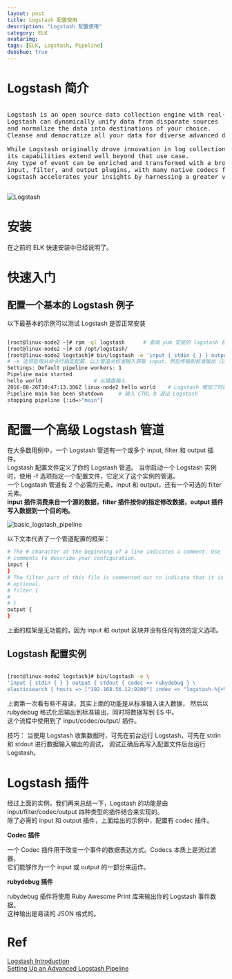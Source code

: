 ```yaml
---
layout: post
title: Logstash 配置使用
description: "Logstash 配置使用"
category: ELK
avatarimg:
tags: [ELK, Logstash, Pipeline]
duoshuo: true
---
```


# Logstash 简介

<pre>

Logstash is an open source data collection engine with real-time pipelining capabilities. 
Logstash can dynamically unify data from disparate sources 
and normalize the data into destinations of your choice.
Cleanse and democratize all your data for diverse advanced downstream analytics and visualization use cases.

While Logstash originally drove innovation in log collection, 
its capabilities extend well beyond that use case. 
Any type of event can be enriched and transformed with a broad array of 
input, filter, and output plugins, with many native codecs further simplifying the ingestion process. 
Logstash accelerates your insights by harnessing a greater volume and variety of data.

</pre>

![Logstash](https://www.elastic.co/guide/en/logstash/current/static/images/logstash.png)

# 安装

在之前的 ELK 快速安装中已经说明了。

# 快速入门

## 配置一个基本的 Logstash 例子

以下最基本的示例可以测试 Logstash 是否正常安装

```bash

[root@linux-node2 ~]# rpm -ql logstash		# 查询 yum 安装的 logstash 目录及文件
[root@linux-node2 ~]# cd /opt/logstash/
[root@linux-node2 logstash]# bin/logstash -e 'input { stdin { } } output { stdout { } }'
# -e 选项启用从命令行指定配置，以上管道从标准输入获取 input，然后传输到标准输出（以一个结构化的格式）
Settings: Default pipeline workers: 1
Pipeline main started
hello world					# 从键盘输入
2016-08-26T10:47:13.306Z linux-node2 hello world	# Logstash 增加了时间戳和主机名字段
Pipeline main has been shutdown		# 输入 CTRL-D 退出 Logstash
stopping pipeline {:id=>"main"}

```    

# 配置一个高级 Logstash 管道

在大多数用例中，一个 Logstash 管道有一个或多个 input, filter 和 output 插件。  
Logstash 配置文件定义了你的 Logstash 管道。
当你启动一个 Logstash 实例时，使用 -f 选项指定一个配置文件，它定义了这个实例的管道。  
一个 Logstash 管道有 2 个必需的元素，input 和 output，还有一个可选的 filter 元素。  
**input 插件消费来自一个源的数据，filter 插件按你的指定修改数据，output 插件写入数据到一个目的地。**

![basic_logstash_pipeline](https://www.elastic.co/guide/en/logstash/current/static/images/basic_logstash_pipeline.png)

以下文本代表了一个管道配置的框架：

```bash
# The # character at the beginning of a line indicates a comment. Use
# comments to describe your configuration.
input {
}
# The filter part of this file is commented out to indicate that it is
# optional.
# filter {
#
# }
output {
}
```    

上面的框架是无功能的，因为 input 和 output 区块并没有任何有效的定义选项。

## Logstash 配置实例

```bash

[root@linux-node2 logstash]# bin/logstash -e \
'input { stdin { } } output { stdout { codec => rubydebug } \
elasticsearch { hosts => ["192.168.56.12:9200"] index => "logstash-%{+%YYYY.MM.dd}" } }'

```    

上面第一次看有些不易读，其实上面的功能是从标准输入读入数据，
然后以 rubydebug 格式化后输出到标准输出，同时将数据写到 ES 中。  
这个流程中使用到了 input/codec/output/ 插件。

>
技巧：
当使用 Logstash 收集数据时，可先在前台运行 Logstash，可先在 stdin 和 stdout 进行数据输入输出的调试，
调试正确后再写入配置文件后台运行 Logstash。

# Logstash 插件

经过上面的实例，我们再来总结一下，Logstash 的功能是由 input/filter/codec/output 四种类型的插件结合来实现的。  
除了必需的 input 和 output 插件，上面给出的示例中，配置有 codec 插件。  

**Codec 插件**  

一个 Codec 插件用于改变一个事件的数据表达方式。Codecs 本质上是流过滤器，  
它们能够作为一个 input 或 output 的一部分来运作。

**rubydebug 插件**  

rubydebug 插件将使用 Ruby Awesome Print 库来输出你的 Logstash 事件数据。  
这种输出是易读的 JSON 格式的。

# Ref
[Logstash Introduction](https://www.elastic.co/guide/en/logstash/current/introduction.html)  
[Setting Up an Advanced Logstash Pipeline](https://www.elastic.co/guide/en/logstash/current/advanced-pipeline.html)  

